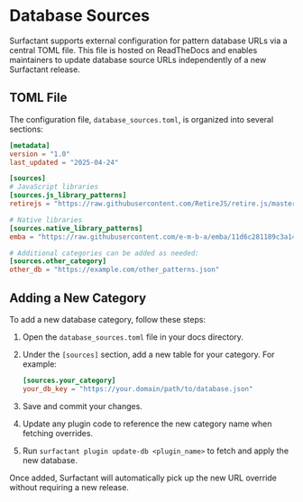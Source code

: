 # Database Sources

Surfactant supports external configuration for pattern database URLs via a central TOML file. This file is hosted on ReadTheDocs and enables maintainers to update database source URLs independently of a new Surfactant release.

## TOML File

The configuration file, `database_sources.toml`, is organized into several sections:

```toml
[metadata]
version = "1.0"
last_updated = "2025-04-24"

[sources]
# JavaScript libraries
[sources.js_library_patterns]
retirejs = "https://raw.githubusercontent.com/RetireJS/retire.js/master/repository/jsrepository-master.json"

# Native libraries
[sources.native_library_patterns]
emba = "https://raw.githubusercontent.com/e-m-b-a/emba/11d6c281189c3a14fc56f243859b0bccccce8b9a/config/bin_version_strings.cfg"

# Additional categories can be added as needed:
[sources.other_category]
other_db = "https://example.com/other_patterns.json"
```

## Adding a New Category

To add a new database category, follow these steps:

1. Open the `database_sources.toml` file in your docs directory.
2. Under the `[sources]` section, add a new table for your category. For example:

   ```toml
   [sources.your_category]
   your_db_key = "https://your.domain/path/to/database.json"
   ```

3. Save and commit your changes.
4. Update any plugin code to reference the new category name when fetching overrides.
5. Run `surfactant plugin update-db <plugin_name>` to fetch and apply the new database.

Once added, Surfactant will automatically pick up the new URL override without requiring a new release.
